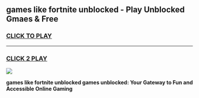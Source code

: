 
## games like fortnite unblocked - Play Unblocked Gmaes & Free
<h3>
<a href="https://news.freeplayer.one?title=games_like_fortnite_unblocked&ref=23F">CLICK TO PLAY</a></h3>
<hr>

<h3>
<a href="https://news.freeplayer.one?title=games_like_fortnite_unblocked&ref=23F">CLICK 2 PLAY</a>
  
</h3>

<a href="https://news.freeplayer.one?title=games_like_fortnite_unblocked&ref=23F/"><img src="https://clearcache.store/games.png"></a>


**games like fortnite unblocked games unblocked: Your Gateway to Fun and Accessible Online Gaming**
